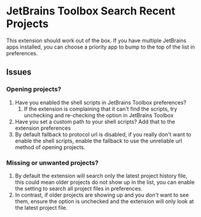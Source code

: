 # JetBrains Toolbox Search Recent Projects

This extension should work out of the box. If you have multiple JetBrains apps installed, you can choose a priority app to bump to the top of the list in preferences.

## Issues

### Opening projects?

1.  Have you enabled the shell scripts in JetBrains Toolbox preferences?
    1. If the extension is complaining that it can't find the scripts, try unchecking and re-checking the option in JetBrains Toolbox
2.  Have you set a custom path to your shell scripts? Add that to the extension preferences
3.  By default fallback to protocol url is disabled, if you really don't want to enable the shell scripts, enable the fallback to use the unreliable url method of opening projects.

### Missing or unwanted projects?

1.  By default the extension will search only the latest project history file, this could mean older projects do not show up in the list, you can enable the setting to search all project files in preferences.
2.  In contrast, if older projects are showing up and you _don't_ want to see them, ensure the option is unchecked and the extension will only look at the latest project file.
